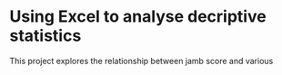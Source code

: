 # Using Excel to analyse decriptive statistics
 This project explores the relationship between jamb score and various 
